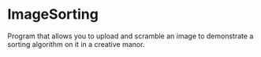 # ImageSorting
Program that allows you to upload and scramble an image to demonstrate a sorting algorithm on it in a creative manor.
